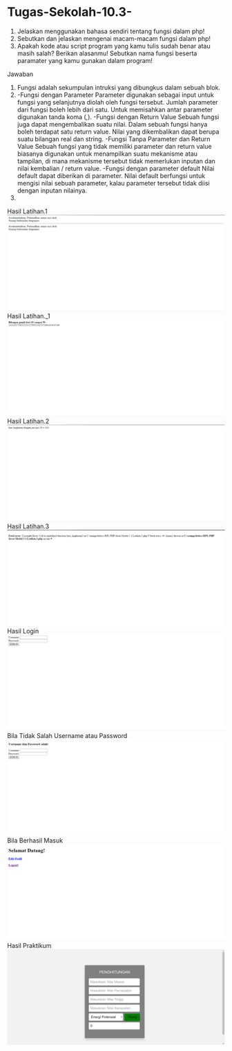 # Tugas-Sekolah-10.3-
1. Jelaskan menggunakan bahasa sendiri tentang fungsi dalam php!
2. Sebutkan dan jelaskan mengenai macam-macam fungsi dalam php! 
3. Apakah kode atau script program yang kamu tulis sudah benar atau masih salah? Berikan alasanmu! Sebutkan nama fungsi
   beserta paramater yang kamu gunakan dalam program!

Jawaban
1. Fungsi adalah sekumpulan intruksi yang dibungkus dalam sebuah blok.
2. -Fungsi dengan Parameter
      Parameter digunakan sebagai input untuk fungsi yang selanjutnya diolah oleh fungsi tersebut. Jumlah parameter dari fungsi 
      boleh lebih dari satu. Untuk memisahkan antar parameter digunakan tanda koma (,).
   -Fungsi dengan Return Value
      Sebuah fungsi juga dapat mengembalikan suatu nilai. Dalam sebuah fungsi hanya boleh terdapat satu return value. Nilai yang 
      dikembalikan dapat berupa suatu bilangan real dan string.
   -Fungsi Tanpa Parameter dan Return Value
      Sebuah fungsi yang tidak memiliki parameter dan return value biasanya digunakan untuk menampilkan suatu mekanisme atau tampilan, 
      di mana mekanisme tersebut tidak memerlukan inputan dan nilai kembalian / return value.
   -Fungsi dengan parameter default
      Nilai default dapat diberikan di parameter. Nilai default berfungsi untuk mengisi nilai sebuah parameter, kalau parameter tersebut 
      tidak diisi dengan inputan nilainya.
3.

Hasil Latihan.1
![alt text](https://github.com/gigihsamudra/Tugas-Sekolah-10.3-/blob/master/Latihan1.PNG)
Hasil Latihan._1
![alt text](https://github.com/gigihsamudra/Tugas-Sekolah-10.3-/blob/master/Latihan_1.PNG)
Hasil Latihan.2
![alt text](https://github.com/gigihsamudra/Tugas-Sekolah-10.3-/blob/master/Latihan2.PNG)
Hasil Latihan.3
![alt text](https://github.com/gigihsamudra/Tugas-Sekolah-10.3-/blob/master/Latihan3.PNG)
Hasil Login
![alt text](https://github.com/gigihsamudra/Tugas-Sekolah-10.3-/blob/master/latihan4_1.PNG)
Bila Tidak Salah Username atau Password
![alt text](https://github.com/gigihsamudra/Tugas-Sekolah-10.3-/blob/master/latihan4_2.PNG)
Bila Berhasil Masuk
![alt text](https://github.com/gigihsamudra/Tugas-Sekolah-10.3-/blob/master/latihan4_3.PNG)
Hasil Praktikum
![alt text](https://github.com/gigihsamudra/Tugas-Sekolah-10.3-/blob/master/praktikum.PNG)
